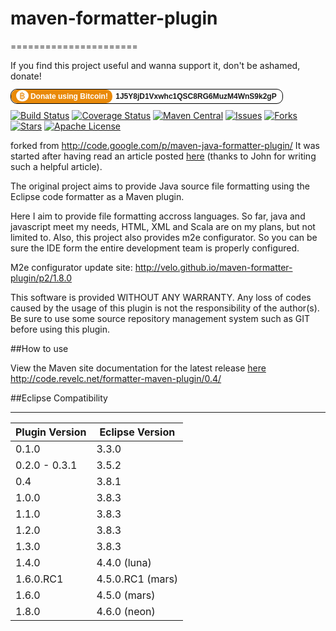 # maven-formatter-plugin
======================

If you find this project useful and wanna support it, don't be ashamed, donate!

<span style="overflow: hidden; border: 1px solid black; -webkit-border-radius: 10px; -moz-border-radius: 10px; border-radius: 10px; padding: 4px; padding-left: 0px; font-family: Arial; font-size: 12px; font-weight: bold; background-color: white;">
	<span style="padding: 4px; padding-left: 8px; background-color: #E98A0A; -webkit-border-radius: 10px; -moz-border-radius: 10px; border-radius: 10px; color: white;">
		<a href="http://www.bitcoin.org/" style="text-decoration: none; color: white;">
			<span style="-webkit-border-radius: 10px; -moz-border-radius: 10px; border-radius: 10px; font-weight: normal; color: white; font-size: 15px; background-color: white; color: #E98A0A; padding: 1px 5px; padding-top: 0px;">&#3647;</span>
			Donate using Bitcoin!
		</a>
	</span>
	<span style="padding: 5px;">
		1J5Y8jD1Vxwhc1QSC8RG6MuzM4WnS9k2gP
	</span>
</span>

[![Build Status](https://travis-ci.org/velo/maven-formatter-plugin.svg?branch=master)](https://travis-ci.org/velo/maven-formatter-plugin) [![Coverage Status](https://coveralls.io/repos/velo/maven-formatter-plugin/badge.svg?branch=master)](https://coveralls.io/r/velo/maven-formatter-plugin?branch=master) [![Maven Central](https://maven-badges.herokuapp.com/maven-central/com.marvinformatics.formatter/formatter-maven-plugin/badge.svg)](https://maven-badges.herokuapp.com/maven-central/com.marvinformatics.formatter/formatter-maven-plugin/) [![Issues](https://img.shields.io/github/issues/velo/maven-formatter-plugin.svg)](https://github.com/velo/maven-formatter-plugin/issues) [![Forks](https://img.shields.io/github/forks/velo/maven-formatter-plugin.svg)](https://github.com/velo/maven-formatter-plugin/network) [![Stars](https://img.shields.io/github/stars/velo/maven-formatter-plugin.svg)](https://github.com/velo/maven-formatter-plugin/stargazers) [![Apache License](http://img.shields.io/badge/license-ASL-blue.svg)](https://github.com/velo/maven-formatter-plugin/blob/master/license.txt)

forked from http://code.google.com/p/maven-java-formatter-plugin/
It was started after having read an article posted [here][1] (thanks to John for writing such a helpful article).

The original project aims to provide Java source file formatting using the Eclipse code formatter as a Maven plugin.  

Here I aim to provide file formatting accross languages.  So far, java and javascript meet my needs, HTML, XML and Scala are on my plans, but not limited to.
Also, this project also provides m2e configurator.  So you can be sure the IDE form the entire development team is properly configured.

M2e configurator update site:
http://velo.github.io/maven-formatter-plugin/p2/1.8.0


This software is provided WITHOUT ANY WARRANTY.  Any loss of codes caused by the usage of this plugin is not
the responsibility of the author(s).  Be sure to use some source repository management system such as GIT
before using this plugin.

##How to use

View the Maven site documentation for the latest release [here](http://code.revelc.net/formatter-maven-plugin/)
http://code.revelc.net/formatter-maven-plugin/0.4/

##Eclipse Compatibility

-------------------------------------
Plugin Version	| Eclipse Version
--------------  | ---------------
0.1.0           |	3.3.0
0.2.0 - 0.3.1   |	3.5.2
0.4             |	3.8.1 
1.0.0           |	3.8.3
1.1.0           |	3.8.3
1.2.0           |	3.8.3
1.3.0           |	3.8.3
1.4.0           |	4.4.0 (luna)
1.6.0.RC1       |	4.5.0.RC1 (mars)
1.6.0           |	4.5.0 (mars)
1.8.0           |	4.6.0 (neon)

[1]: http://ssscripting.wordpress.com/2009/06/10/how-to-use-the-eclipse-code-formatter-from-your-code/
